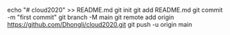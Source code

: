 echo "# cloud2020" >> README.md
git init
git add README.md
git commit -m "first commit"
git branch -M main
git remote add origin https://github.com/Dhongli/cloud2020.git
git push -u origin main